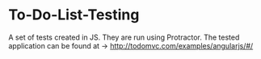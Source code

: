 # To-Do-List-Testing
A set of tests created in JS. They are run using Protractor. The tested application can be found at -> http://todomvc.com/examples/angularjs/#/
